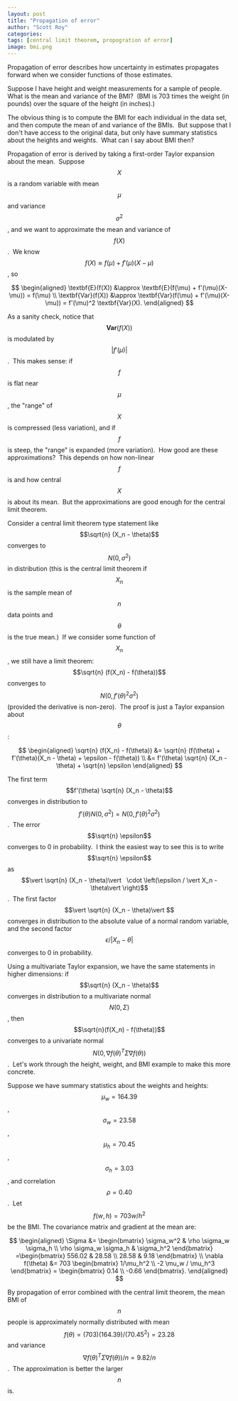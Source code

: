 ```yaml
---
layout: post
title: "Propagation of error"
author: "Scott Roy"
categories:
tags: [central limit theorem, propogration of error]
image: bmi.png
---
```


Propagation of error describes how uncertainty in estimates propagates forward when we consider functions of those estimates.

Suppose I have height and weight measurements for a sample of people.  What is the mean and variance of the BMI?  (BMI is 703 times the weight (in pounds) over the square of the height (in inches).)

The obvious thing is to compute the BMI for each individual in the data set, and then compute the mean of and variance of the BMIs.  But suppose that I don't have access to the original data, but only have summary statistics about the heights and weights.  What can I say about BMI then?

Propagation of error is derived by taking a first-order Taylor expansion about the mean.  Suppose $$X$$ is a random variable with mean $$\mu$$ and variance $$\sigma^2$$, and we want to approximate the mean and variance of $$f(X)$$.  We know $$f(X) \approx f(\mu) + f'(\mu)(X- \mu)$$, so

$$
\begin{aligned}
\textbf{E}(f(X)) &\approx \textbf{E}(f(\mu) + f'(\mu)(X- \mu)) = f(\mu) \\
\textbf{Var}(f(X)) &\approx \textbf{Var}(f(\mu) + f'(\mu)(X- \mu)) = f'(\mu)^2 \textbf{Var}(X).
\end{aligned}
$$

As a sanity check, notice that $$\textbf{Var}(f(X))$$ is modulated by $$\vert f'(\mu)\vert $$.  This makes sense: if $$f$$ is flat near $$\mu$$, the "range" of $$X$$ is compressed (less variation), and if $$f$$ is steep, the "range" is expanded (more variation).  How good are these approximations?  This depends on how non-linear $$f$$ is and how central $$X$$ is about its mean.  But the approximations are good enough for the central limit theorem.

Consider a central limit theorem type statement like $$\sqrt{n} (X_n - \theta)$$ converges to $$N(0, \sigma^2)$$ in distribution (this is the central limit theorem if $$X_n$$ is the sample mean of $$n$$ data points and $$\theta$$ is the true mean.)  If we consider some function of $$X_n$$, we still have a limit theorem:  $$\sqrt{n} (f(X_n) - f(\theta))$$ converges to $$N(0, f'(\theta)^2 \sigma^2)$$ (provided the derivative is non-zero).  The proof is just a Taylor expansion about $$\theta$$:

$$
\begin{aligned}
\sqrt{n} (f(X_n) - f(\theta)) &= \sqrt{n} (f(\theta) + f'(\theta)(X_n - \theta) + \epsilon - f(\theta)) \\
&= f'(\theta) \sqrt{n} (X_n - \theta) + \sqrt{n} \epsilon
\end{aligned}
$$

The first term $$f'(\theta) \sqrt{n} (X_n - \theta)$$ converges in distribution to $$f'(\theta) N(0, \sigma^2) = N(0, f'(\theta)^2 \sigma^2)$$.  The error $$\sqrt{n} \epsilon$$ converges to 0 in probability.  I think the easiest way to see this is to write $$\sqrt{n} \epsilon$$ as $$\vert \sqrt{n} (X_n - \theta)\vert   \cdot \left(\epsilon / \vert X_n - \theta\vert  \right)$$.  The first factor $$\vert \sqrt{n} (X_n - \theta)\vert $$ converges in distribution to the absolute value of a normal random variable, and the second factor $$\epsilon / \vert X_n - \theta\vert $$ converges to 0 in probability.

Using a multivariate Taylor expansion, we have the same statements in higher dimensions: if $$\sqrt{n} (X_n - \theta)$$ converges in distribution to a multivariate normal $$N(0, \Sigma)$$, then $$\sqrt{n}(f(X_n) - f(\theta))$$ converges to a univariate normal $$N(0, \nabla f(\theta)^T \Sigma \nabla f(\theta))$$.  Let's work through the height, weight, and BMI example to make this more concrete.

Suppose we have summary statistics about the weights and heights: $$\mu_w = 164.39$$, $$\sigma_w = 23.58$$,  $$\mu_h = 70.45$$, $$\sigma_h = 3.03$$, and correlation $$\rho = 0.40$$.  Let $$f(w, h) = 703 w / h^2$$ be the BMI.  The covariance matrix and gradient at the mean are:

$$
\begin{aligned}
\Sigma &= \begin{bmatrix} \sigma_w^2 & \rho \sigma_w \sigma_h \\ \rho \sigma_w \sigma_h & \sigma_h^2 \end{bmatrix} =\begin{bmatrix} 556.02 & 28.58 \\ 28.58 & 9.18 \end{bmatrix} \\
\nabla f(\theta) &= 703 \begin{bmatrix} 1/\mu_h^2 \\ -2 \mu_w / \mu_h^3 \end{bmatrix} = \begin{bmatrix} 0.14 \\ -0.66 \end{bmatrix}.
\end{aligned}
$$

By propagation of error combined with the central limit theorem, the mean BMI of $$n$$ people is approximately normally distributed with mean $$f(\theta) = (703)(164.39) / (70.45^2) = 23.28$$ and variance $$\nabla f(\theta)^T \Sigma \nabla f(\theta)) / n = 9.82 / n$$.  The approximation is better the larger $$n$$ is.

